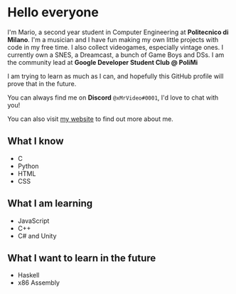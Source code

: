 # Hello everyone

I'm Mario, a second year student in Computer Engineering at **Politecnico di Milano**.
I'm a musician and I have fun making my own little projects with code in my free time.
I also collect videogames, especially vintage ones. I currently own a SNES, a Dreamcast, a bunch of Game Boys and DSs.
I am the community lead at **Google Developer Student Club @ PoliMi**

I am trying to learn as much as I can, and hopefully this GitHub profile will prove that in the future.

You can always find me on **Discord** `@xMrVideo#0001`, I'd love to chat with you!

You can also visit [my website](https://mariomerlo.me) to find out more about me.

## What I know

* C
* Python
* HTML
* CSS

## What I am learning

* JavaScript
* C++
* C# and Unity

## What I want to learn in the future

* Haskell
* x86 Assembly
